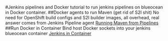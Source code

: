 #Jenkins pipelines and Docker
tutorial to run jenkins pipelines on blueocean in Docker container.
##Docker agents to run Maven (get rid of S2I shit)
No need for OpenShift build configs and S2I builder images, all overhead, real answer comes from Jenkins Pipeline agent
[Running Maven from Pipelines](https://jenkins.io/doc/book/pipeline/docker/)
##Run Docker in Container
Bind host Docker sockets into your jenkins blueocean container
[Jenkins in Container](https://jenkins.io/doc/tutorials/create-a-pipeline-in-blue-ocean/)